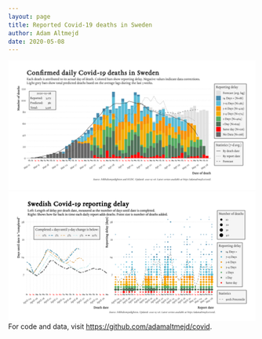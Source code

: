 ```yaml
---
layout: page
title: Reported Covid-19 deaths in Sweden
author: Adam Altmejd
date: 2020-05-08
---
```


![Graph of Swedish Covid-19 deaths with reporting delay.](deaths_lag_sweden_2020-05-08.png "Swedish Covid-19 deaths.")
![Graph of Swedish Covid-19 reporting delay in daily deaths.](lag_trend_sweden_2020-05-08.png "Trend in Swedish Covid-19 mortality reporting delay.")
For code and data, visit <https://github.com/adamaltmejd/covid>.
